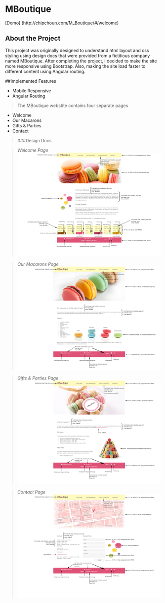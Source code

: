 # MBoutique
[Demo] (http://chipchoun.com/M_Boutique/#/welcome)

## About the Project
This project was originally designed to understand html layout and css styling using design docs that were provided from a fictitious company named MBoutique.  After completing the project, I decided to make the site more responsive using Bootstrap. Also, making the site load faster to different content using Angular routing.

##Implemented Features
- Mobile Responsive
- Angular Routing

> The MBoutique webstite contains four separate pages
  - Welcome
  - Our Macarons
  - Gifts & Parties
  - Contact

>###Design Docs

>*Welcome Page*
![alt text](assets/design_docs/welcome_exp.png "Welcome page")

>*Our Macarons Page*
![alt text](assets/design_docs/our-macarons_exp.png "Our Macarons page")

>*Gifts & Parties Page*
![alt text](assets/design_docs/gift-&-parties_exp.png "Gift & Parties page")

>*Contact Page*
![alt text](assets/design_docs/contact_exp.png "Contact page")
